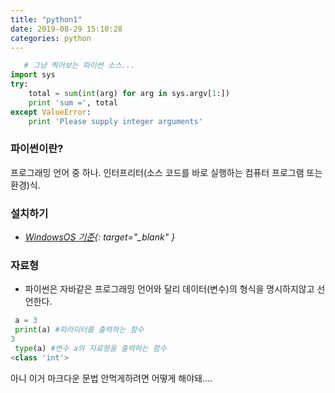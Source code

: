 ```yaml
---
title: "python1"
date: 2019-08-29 15:10:28
categories: python
---
```

<script type="text/javascript" src="/assets/js/main.min.js" />
<script type="text/javascript">
   console.log("test");
</script>

```python
   # 그냥 찍어보는 파이썬 소스...
import sys
try:
    total = sum(int(arg) for arg in sys.argv[1:])
    print 'sum =', total
except ValueError:
    print 'Please supply integer arguments'
```

### 파이썬이란?
프로그래밍 언어 중 하나. 인터프리터(소스 코드를 바로 실행하는 컴퓨터 프로그램 또는 환경)식.  

### 설치하기  
- *[WindowsOS 기준](https://www.python.org/downloads/){: target="_blank" }*

### 자료형
- 파이썬은 자바같은 프로그래밍 언어와 달리 데이터(변수)의 형식을 명시하지않고 선언한다.
```python
 a = 3
 print(a) #파라미터를 출력하는 함수
3
 type(a) #변수 a의 자료형을 출력하는 함수
<class 'int'>
```
아니 이거 마크다운 문법 안먹게하려면 어떻게 해야돼....
